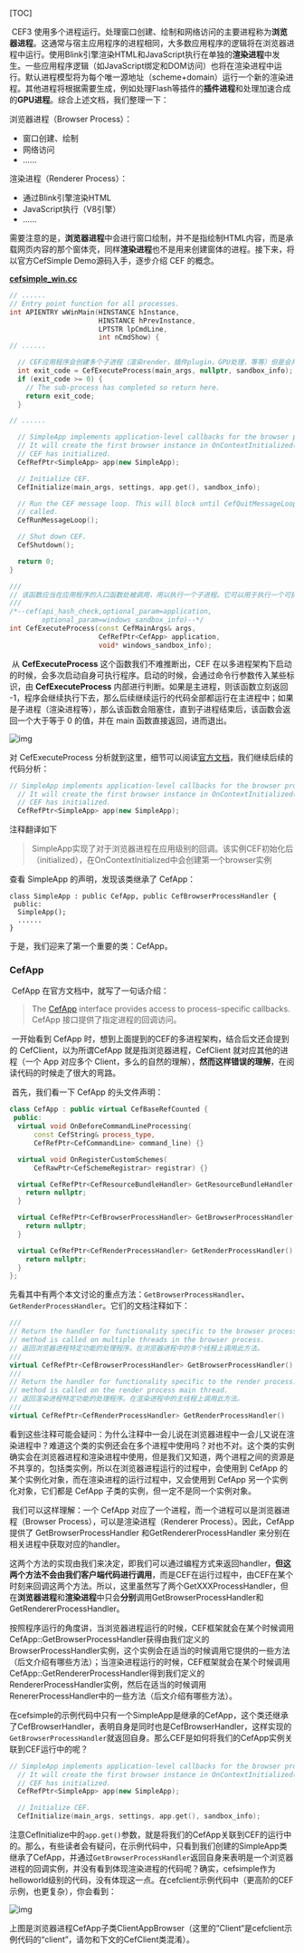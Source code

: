 [TOC]

​		CEF3 使用多个进程运行。处理窗口创建、绘制和网络访问的主要进程称为**浏览器进程**。这通常与宿主应用程序的进程相同，大多数应用程序的逻辑将在浏览器进程中运行。使用Blink引擎渲染HTML和JavaScript执行在单独的**渲染进程**中发生。一些应用程序逻辑（如JavaScript绑定和DOM访问）也将在渲染进程中运行。默认进程模型将为每个唯一源地址（scheme+domain）运行一个新的渲染进程。其他进程将根据需要生成，例如处理Flash等插件的**插件进程**和处理加速合成的**GPU进程**。综合上述文档，我们整理一下：

浏览器进程（Browser Process）：

- 窗口创建、绘制
- 网络访问
- ......

渲染进程（Renderer Process）：

- 通过Blink引擎渲染HTML
- JavaScript执行（V8引擎）
- ......

​        需要注意的是，**浏览器进程**中会进行窗口绘制，并不是指绘制HTML内容，而是承载网页内容的那个窗体壳，同样**渲染进程**也不是用来创建窗体的进程。接下来，将以官方CefSimple Demo源码入手，逐步介绍 CEF 的概念。

**<u>cefsimple_win.cc</u>**

```cpp
// ......
// Entry point function for all processes.
int APIENTRY wWinMain(HINSTANCE hInstance,
                      HINSTANCE hPrevInstance,
                      LPTSTR lpCmdLine,
                      int nCmdShow) {
// ......

  // CEF应用程序会创建多个子进程（渲染render，插件plugin，GPU处理，等等）但是会共用一个可执行程序。以下的函数会检查命令行并且，如果确认是一个子进程，那么会执行相关的逻辑。
  int exit_code = CefExecuteProcess(main_args, nullptr, sandbox_info);
  if (exit_code >= 0) {
    // The sub-process has completed so return here.
    return exit_code;
  }

// ......

  // SimpleApp implements application-level callbacks for the browser process.
  // It will create the first browser instance in OnContextInitialized() after
  // CEF has initialized.
  CefRefPtr<SimpleApp> app(new SimpleApp);

  // Initialize CEF.
  CefInitialize(main_args, settings, app.get(), sandbox_info);

  // Run the CEF message loop. This will block until CefQuitMessageLoop() is
  // called.
  CefRunMessageLoop();

  // Shut down CEF.
  CefShutdown();

  return 0;
}
```

```c++
///
// 该函数应当在应用程序的入口函数处被调用，用以执行一个子进程。它可以用于执行一个可执行程序来启动一个子进程，该可执行程序可以是当前的浏览器客户端可执行程序（默认行为）或是通过设置CefSettings.browser_subprocess_path指定路径的可执行程序。如果被调用用于浏览器进程（在启动命令行中没有"type"参数），该函数会立刻返回-1。如果被调用时识别为子进程，该函数将会阻塞直到子进程退出并且返回子进程退出的返回码。application参数可以为空（null）。windows_sandbox_info参数只能在Windows上使用或设置为NULL（详见cef_sandbox_win.h
///
/*--cef(api_hash_check,optional_param=application,
        optional_param=windows_sandbox_info)--*/
int CefExecuteProcess(const CefMainArgs& args,
                      CefRefPtr<CefApp> application,
                      void* windows_sandbox_info);
```

​		从 **CefExecuteProcess** 这个函数我们不难推断出，CEF 在以多进程架构下启动的时候，会多次启动自身可执行程序。启动的时候，会通过命令行参数传入某些标识，由 **CefExecuteProcess** 内部进行判断。如果是主进程，则该函数立刻返回 -1，程序会继续执行下去，那么后续继续运行的代码全部都运行在主进程中；如果是子进程（渲染进程等），那么该函数会阻塞住，直到子进程结束后，该函数会返回一个大于等于 0 的值，并在 main 函数直接返回，进而退出。

![img](https://pic3.zhimg.com/80/v2-a4263dd145a1fd6596037776feed12da_720w.webp)

对 CefExecuteProcess 分析就到这里，细节可以阅读[官方文档](https://link.zhihu.com/?target=https%3A//bitbucket.org/chromiumembedded/cef/wiki/GeneralUsage.md%23markdown-header-entry-point-function)，我们继续后续的代码分析：

```cpp
// SimpleApp implements application-level callbacks for the browser process.
  // It will create the first browser instance in OnContextInitialized() after
  // CEF has initialized.
  CefRefPtr<SimpleApp> app(new SimpleApp);
```

注释翻译如下

> SimpleApp实现了对于浏览器进程在应用级别的回调。该实例CEF初始化后（initialized），在OnContextInitialized中会创建第一个browser实例

查看 SimpleApp 的声明，发现该类继承了 CefApp：

```text
class SimpleApp : public CefApp, public CefBrowserProcessHandler {
 public:
  SimpleApp();
  ......
}
```

于是，我们迎来了第一个重要的类：CefApp。

### CefApp

​		CefApp 在官方文档中，就写了一句话介绍：

> The [CefApp](https://link.zhihu.com/?target=http%3A//magpcss.org/ceforum/apidocs3/projects/(default)/CefApp.html) interface provides access to process-specific callbacks.
> CefApp 接口提供了指定进程的回调访问。

​		一开始看到 CefApp 时，想到上面提到的CEF的多进程架构，结合后文还会提到的 CefClient，以为所谓CefApp 就是指浏览器进程，CefClient 就对应其他的进程（一个 App 对应多个 Client，多么的自然的理解），**然而这样错误的理解**，在阅读代码的时候走了很大的弯路。

​		首先，我们看一下 CefApp 的头文件声明：

```cpp
class CefApp : public virtual CefBaseRefCounted {
 public:
  virtual void OnBeforeCommandLineProcessing(
      const CefString& process_type,
      CefRefPtr<CefCommandLine> command_line) {}

  virtual void OnRegisterCustomSchemes(
      CefRawPtr<CefSchemeRegistrar> registrar) {}

  virtual CefRefPtr<CefResourceBundleHandler> GetResourceBundleHandler() {
    return nullptr;
  }

  virtual CefRefPtr<CefBrowserProcessHandler> GetBrowserProcessHandler() {
    return nullptr;
  }

  virtual CefRefPtr<CefRenderProcessHandler> GetRenderProcessHandler() {
    return nullptr;
  }
};
```

​		先看其中有两个本文讨论的重点方法：`GetBrowserProcessHandler`、`GetRenderProcessHandler`。它们的文档注释如下：

```cpp
///
// Return the handler for functionality specific to the browser process. This
// method is called on multiple threads in the browser process.
// 返回浏览器进程特定功能的处理程序。在浏览器进程中的多个线程上调用此方法。
///
virtual CefRefPtr<CefBrowserProcessHandler> GetBrowserProcessHandler()
///
// Return the handler for functionality specific to the render process. This
// method is called on the render process main thread.
// 返回渲染进程特定功能的处理程序。在渲染进程中的主线程上调用此方法。
///
virtual CefRefPtr<CefRenderProcessHandler> GetRenderProcessHandler()
```

​		看到这些注释可能会疑问：为什么注释中一会儿说在浏览器进程中一会儿又说在渲染进程中？难道这个类的实例还会在多个进程中使用吗？对也不对。这个类的实例确实会在浏览器进程和渲染进程中使用，但是我们又知道，两个进程之间的资源是不共享的，包括类实例，所以在浏览器进程运行的过程中，会使用到 CefApp 的某个实例化对象，而在渲染进程的运行过程中，又会使用到 CefApp 另一个实例化对象，它们都是 CefApp 子类的实例，但一定不是同一个实例对象。

​		我们可以这样理解：一个 CefApp 对应了一个进程，而一个进程可以是浏览器进程（Browser Process），可以是渲染进程（Renderer Process）。因此，CefApp 提供了 GetBrowserProcessHandler 和GetRendererProcessHandler 来分别在相关进程中获取对应的handler。

​		这两个方法的实现由我们来决定，即我们可以通过编程方式来返回handler，**但这两个方法不会由我们客户端代码进行调用**，而是CEF在运行过程中，由CEF在某个时刻来回调这两个方法。所以，这里虽然写了两个GetXXXProcessHandler，但在**浏览器进程**和**渲染进程**中只会**分别**调用GetBrowserProcessHandler和GetRendererProcessHandler。

​		按照程序运行的角度讲，当浏览器进程运行的时候，CEF框架就会在某个时候调用CefApp::GetBrowserProcessHandler获得由我们定义的BrowserProcessHandler实例，这个实例会在适当的时候调用它提供的一些方法（后文介绍有哪些方法）；当渲染进程运行的时候，CEF框架就会在某个时候调用CefApp::GetRendererProcessHandler得到我们定义的RendererProcessHandler实例，然后在适当的时候调用RenererProcessHandler中的一些方法（后文介绍有哪些方法）。

​		在cefsimple的示例代码中只有一个SimpleApp是继承的CefApp，这个类还继承了CefBrowserHandler，表明自身是同时也是CefBrowserHandler，这样实现的`GetBrowserProcessHandler`就返回自身。那么CEF是如何将我们的CefApp实例关联到CEF运行中的呢？

```cpp
// SimpleApp implements application-level callbacks for the browser process.
  // It will create the first browser instance in OnContextInitialized() after
  // CEF has initialized.
  CefRefPtr<SimpleApp> app(new SimpleApp);

  // Initialize CEF.
  CefInitialize(main_args, settings, app.get(), sandbox_info);
```

注意CefInitialize中的`app.get()`参数，就是将我们的CefApp关联到CEF的运行中的。那么，有些读者会有疑问，在示例代码中，只看到我们创建的SimpleApp类继承了CefApp，并通过`GetBrowserProcessHandler`返回自身来表明是一个浏览器进程的回调实例，并没有看到体现渲染进程的代码呢？确实，cefsimple作为helloworld级别的代码，没有体现这一点。在cefclient示例代码中（更高阶的CEF示例，也更复杂），你会看到：

![img](https://pic3.zhimg.com/80/v2-07e6cc7a76c713db7369d68e5095b23e_720w.webp)

上图是浏览器进程CefApp子类ClientAppBrowser（这里的”Client“是cefclient示例代码的“client”，请勿和下文的CefClient类混淆）。
